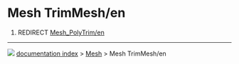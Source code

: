 # Mesh TrimMesh/en
1.  REDIRECT [Mesh_PolyTrim/en](Mesh_PolyTrim/en.md)



---
![](images/Button_right.svg) [documentation index](../README.md) > [Mesh](Mesh_Workbench.md) > Mesh TrimMesh/en
